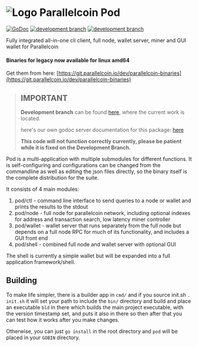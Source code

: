# ![Logo](https://git.parallelcoin.io/dev/legacy/raw/commit/f709194e16960103834b0d0e25aec06c3d84f85b/logo/logo48x48.png) Parallelcoin Pod 

[![GoDoc](https://img.shields.io/badge/godoc-documentation-blue.svg)](https://doc.parallelcoin.io/pkg/git.parallelcoin.io/dev/pod) [![development branch](https://img.shields.io/badge/branch-master-gray.svg)](https://git.parallelcoin.io/dev/pod) [![development branch](https://img.shields.io/badge/branch-development-orange.svg)](https://git.parallelcoin.io/dev/pod/src/branch/dev)


Fully integrated all-in-one cli client, full node, wallet server, miner and GUI wallet for Parallelcoin

#### Binaries for legacy now available for linux amd64

Get them from here: [https://git.parallelcoin.io/dev/parallelcoin-binaries](https://git.parallelcoin.io/dev/parallelcoin-binaries)

> ## IMPORTANT
> 
> **Development branch** can be found [here](https://seed1.parallelcoin.io/dev/pod/src/branch/dev), where the current work is located.
> 
> here's our own godoc server documentation for this package: [here](https://doc.parallelcoin.io/pkg/git.parallelcoin.io/dev/pod/)
> 
> **This code will not function correctly currently, please be patient while it is fixed on the Development Branch.**

Pod is a multi-application with multiple submodules for different functions. It is self-configuring and configurations can be changed from the commandline as well as editing the json files directly, so the binary itself is the complete distribution for the suite.

It consists of 4 main modules:

1. pod/ctl - command line interface to send queries to a node or wallet and prints the results to the stdout
2. pod/node - full node for parallelcoin network, including optional indexes for address and transaction search, low latency miner controller
3. pod/wallet - wallet server that runs separately from the full node but depends on a full node RPC for much of its functionality, and includes a GUI front end
4. pod/shell - combined full node and wallet server with optional GUI

The shell is currently a simple wallet but will be expanded into a full application framework/shell.

## Building

To make life simpler, there is a builder app in `cmd/` and if you source init.sh `. init.sh` it will set your path to include the `bin/` directory and build and place an executable `bld` in there which builds the main project executable, with the version timestamp set, and puts it also in there so then after that you can test how it works after you make changes.

Otherwise, you can just `go install` in the root directory and `pod` will be placed in your `GOBIN` directory.
